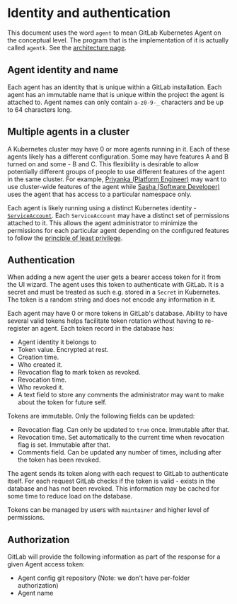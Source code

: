 # Identity and authentication

This document uses the word `agent` to mean GitLab Kubernetes Agent on the conceptual level. The program that is the implementation of it is actually called `agentk`. See the [architecture page](architecture.md).

## Agent identity and name

Each agent has an identity that is unique within a GitLab installation. Each agent has an immutable name that is unique within the project the agent is attached to. Agent names can only contain `a-z0-9-_` characters and be up to 64 characters long.

## Multiple agents in a cluster

A Kubernetes cluster may have 0 or more agents running in it. Each of these agents likely has a different configuration. Some may have features A and B turned on and some - B and C. This flexibility is desirable to allow potentially different groups of people to use different features of the agent in the same cluster. For example, [Priyanka (Platform Engineer)](https://about.gitlab.com/handbook/marketing/product-marketing/roles-personas/#priyanka-platform-engineer) may want to use cluster-wide features of the agent while [Sasha (Software Developer)](https://about.gitlab.com/handbook/marketing/product-marketing/roles-personas/#sasha-software-developer) uses the agent that has access to a particular namespace only.

Each agent is likely running using a distinct Kubernetes identity - [`ServiceAccount`](https://kubernetes.io/docs/tasks/configure-pod-container/configure-service-account/). Each `ServiceAccount` may have a distinct set of permissions attached to it. This allows the agent administrator to minimize the permissions for each particular agent depending on the configured features to follow the [principle of least privilege](https://en.wikipedia.org/wiki/Principle_of_least_privilege).

## Authentication

When adding a new agent the user gets a bearer access token for it from the UI wizard. The agent uses this token to authenticate with GitLab. It is a secret and must be treated as such e.g. stored in a `Secret` in Kubernetes. The token is a random string and does not encode any information in it.

Each agent may have 0 or more tokens in GitLab's database. Ability to have several valid tokens helps facilitate token rotation without having to re-register an agent. Each token record in the database has:

- Agent identity it belongs to
- Token value. Encrypted at rest.
- Creation time.
- Who created it.
- Revocation flag to mark token as revoked.
- Revocation time.
- Who revoked it.
- A text field to store any comments the administrator may want to make about the token for future self.

Tokens are immutable. Only the following fields can be updated:
- Revocation flag. Can only be updated to `true` once. Immutable after that.
- Revocation time. Set automatically to the current time when revocation flag is set. Immutable after that.
- Comments field. Can be updated any number of times, including after the token has been revoked.

The agent sends its token along with each request to GitLab to authenticate itself. For each request GitLab checks if the token is valid - exists in the database and has not been revoked. This information may be cached for some time to reduce load on the database.

Tokens can be managed by users with `maintainer` and higher level of permissions.

## Authorization

GitLab will provide the following information as part of the response for a given Agent access token:

- Agent config git repository (Note: we don't have per-folder authorization)
- Agent name
